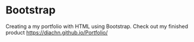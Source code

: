 # Bootstrap
Creating a my portfolio with HTML using Bootstrap. 
Check out my finished product https://diachn.github.io/Portfolio/
